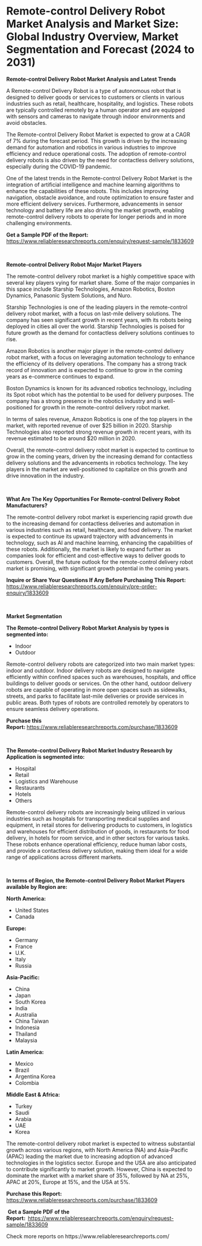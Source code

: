 <p><h1>Remote-control Delivery Robot Market Analysis and Market Size: Global Industry Overview, Market Segmentation and Forecast (2024 to 2031)</h1></p><p><strong>Remote-control Delivery Robot Market Analysis and Latest Trends</strong></p>
<p><p>A Remote-control Delivery Robot is a type of autonomous robot that is designed to deliver goods or services to customers or clients in various industries such as retail, healthcare, hospitality, and logistics. These robots are typically controlled remotely by a human operator and are equipped with sensors and cameras to navigate through indoor environments and avoid obstacles.</p><p>The Remote-control Delivery Robot Market is expected to grow at a CAGR of 7% during the forecast period. This growth is driven by the increasing demand for automation and robotics in various industries to improve efficiency and reduce operational costs. The adoption of remote-control delivery robots is also driven by the need for contactless delivery solutions, especially during the COVID-19 pandemic.</p><p>One of the latest trends in the Remote-control Delivery Robot Market is the integration of artificial intelligence and machine learning algorithms to enhance the capabilities of these robots. This includes improving navigation, obstacle avoidance, and route optimization to ensure faster and more efficient delivery services. Furthermore, advancements in sensor technology and battery life are also driving the market growth, enabling remote-control delivery robots to operate for longer periods and in more challenging environments.</p></p>
<p><strong>Get a Sample PDF of the Report:&nbsp;</strong> <a href="https://www.reliableresearchreports.com/enquiry/request-sample/1833609">https://www.reliableresearchreports.com/enquiry/request-sample/1833609</a></p>
<p>&nbsp;</p>
<p><strong>Remote-control Delivery Robot Major Market Players</strong></p>
<p><p>The remote-control delivery robot market is a highly competitive space with several key players vying for market share. Some of the major companies in this space include Starship Technologies, Amazon Robotics, Boston Dynamics, Panasonic System Solutions, and Nuro.</p><p>Starship Technologies is one of the leading players in the remote-control delivery robot market, with a focus on last-mile delivery solutions. The company has seen significant growth in recent years, with its robots being deployed in cities all over the world. Starship Technologies is poised for future growth as the demand for contactless delivery solutions continues to rise.</p><p>Amazon Robotics is another major player in the remote-control delivery robot market, with a focus on leveraging automation technology to enhance the efficiency of its delivery operations. The company has a strong track record of innovation and is expected to continue to grow in the coming years as e-commerce continues to expand.</p><p>Boston Dynamics is known for its advanced robotics technology, including its Spot robot which has the potential to be used for delivery purposes. The company has a strong presence in the robotics industry and is well-positioned for growth in the remote-control delivery robot market.</p><p>In terms of sales revenue, Amazon Robotics is one of the top players in the market, with reported revenue of over $25 billion in 2020. Starship Technologies also reported strong revenue growth in recent years, with its revenue estimated to be around $20 million in 2020.</p><p>Overall, the remote-control delivery robot market is expected to continue to grow in the coming years, driven by the increasing demand for contactless delivery solutions and the advancements in robotics technology. The key players in the market are well-positioned to capitalize on this growth and drive innovation in the industry.</p></p>
<p>&nbsp;</p>
<p><strong>What Are The Key Opportunities For Remote-control Delivery Robot Manufacturers?</strong></p>
<p><p>The remote-control delivery robot market is experiencing rapid growth due to the increasing demand for contactless deliveries and automation in various industries such as retail, healthcare, and food delivery. The market is expected to continue its upward trajectory with advancements in technology, such as AI and machine learning, enhancing the capabilities of these robots. Additionally, the market is likely to expand further as companies look for efficient and cost-effective ways to deliver goods to customers. Overall, the future outlook for the remote-control delivery robot market is promising, with significant growth potential in the coming years.</p></p>
<p><strong>Inquire or Share Your Questions If Any Before Purchasing This Report:</strong> <a href="https://www.reliableresearchreports.com/enquiry/pre-order-enquiry/1833609">https://www.reliableresearchreports.com/enquiry/pre-order-enquiry/1833609</a></p>
<p>&nbsp;</p>
<p><strong>Market Segmentation</strong></p>
<p><strong>The Remote-control Delivery Robot Market Analysis by types is segmented into:</strong></p>
<p><ul><li>Indoor</li><li>Outdoor</li></ul></p>
<p><p>Remote-control delivery robots are categorized into two main market types: indoor and outdoor. Indoor delivery robots are designed to navigate efficiently within confined spaces such as warehouses, hospitals, and office buildings to deliver goods or services. On the other hand, outdoor delivery robots are capable of operating in more open spaces such as sidewalks, streets, and parks to facilitate last-mile deliveries or provide services in public areas. Both types of robots are controlled remotely by operators to ensure seamless delivery operations.</p></p>
<p><strong>Purchase this Report:&nbsp;</strong><a href="https://www.reliableresearchreports.com/purchase/1833609">https://www.reliableresearchreports.com/purchase/1833609</a></p>
<p>&nbsp;</p>
<p><strong>The Remote-control Delivery Robot Market Industry Research by Application is segmented into:</strong></p>
<p><ul><li>Hospital</li><li>Retail</li><li>Logistics and Warehouse</li><li>Restaurants</li><li>Hotels</li><li>Others</li></ul></p>
<p><p>Remote-control delivery robots are increasingly being utilized in various industries such as hospitals for transporting medical supplies and equipment, in retail stores for delivering products to customers, in logistics and warehouses for efficient distribution of goods, in restaurants for food delivery, in hotels for room service, and in other sectors for various tasks. These robots enhance operational efficiency, reduce human labor costs, and provide a contactless delivery solution, making them ideal for a wide range of applications across different markets.</p></p>
<p>&nbsp;</p>
<p><strong>In terms of Region, the Remote-control Delivery Robot Market Players available by Region are:</strong></p>
<p>
    <p> <strong> North America: </strong>
        <ul>
            <li>United States</li>
            <li>Canada</li>
        </ul>
        </p> 
    <p> <strong> Europe: </strong>
        <ul>
            <li>Germany</li>
            <li>France</li>
            <li>U.K.</li>
            <li>Italy</li>
            <li>Russia</li>
        </ul>
        </p> 
    <p> <strong> Asia-Pacific: </strong>
        <ul>
            <li>China</li>
            <li>Japan</li>
            <li>South Korea</li>
            <li>India</li>
            <li>Australia</li>
            <li>China Taiwan</li>
            <li>Indonesia</li>
            <li>Thailand</li>
            <li>Malaysia</li>
        </ul>
        </p> 
    <p> <strong> Latin America: </strong>
        <ul>
            <li>Mexico</li>
            <li>Brazil</li>
            <li>Argentina Korea</li>
            <li>Colombia</li>
        </ul>
        </p> 
    <p> <strong> Middle East & Africa: </strong>
        <ul>
            <li>Turkey</li>
            <li>Saudi</li>
            <li>Arabia</li>
            <li>UAE</li>
            <li>Korea</li>
        </ul>
    </p>
    </p>
<p><p>The remote-control delivery robot market is expected to witness substantial growth across various regions, with North America (NA) and Asia-Pacific (APAC) leading the market due to increasing adoption of advanced technologies in the logistics sector. Europe and the USA are also anticipated to contribute significantly to market growth. However, China is expected to dominate the market with a market share of 35%, followed by NA at 25%, APAC at 20%, Europe at 15%, and the USA at 5%.</p></p>
<p><strong>Purchase this Report: </strong><a href="https://www.reliableresearchreports.com/purchase/1833609">https://www.reliableresearchreports.com/purchase/1833609</a></p>
<p>&nbsp;<strong>Get a Sample PDF of the Report:&nbsp;&nbsp;</strong><a href="https://www.reliableresearchreports.com/enquiry/request-sample/1833609">https://www.reliableresearchreports.com/enquiry/request-sample/1833609</a></p>
<p><strong></strong></p>
<p>Check more reports on https://www.reliableresearchreports.com/</p>